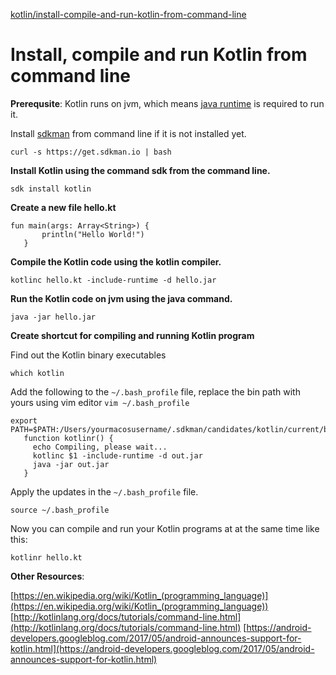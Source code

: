 [kotlin/install-compile-and-run-kotlin-from-command-line](http://www.codexpedia.com/kotlin/install-compile-and-run-kotlin-from-command-line/)

# Install, compile and run Kotlin from command line

**Prerequsite**: Kotlin runs on jvm, which means [java runtime](http://www.codexpedia.com/java/java-environment-set-up-guide/) is required to run it.

Install [sdkman](http://sdkman.io/) from command line if it is not installed yet.

```curl -s https://get.sdkman.io | bash```

**Install Kotlin using the command sdk from the command line.**

```sdk install kotlin```

**Create a new file hello.kt**

```
fun main(args: Array<String>) {
       println("Hello World!")
   }
```

**Compile the Kotlin code using the kotlin compiler.**

```kotlinc hello.kt -include-runtime -d hello.jar```

**Run the Kotlin code on jvm using the java command.**

```java -jar hello.jar```

**Create shortcut for compiling and running Kotlin program**

Find out the Kotlin binary executables

```which kotlin```

Add the following to the `~/.bash_profile` file, replace the bin path with yours using vim editor `vim ~/.bash_profile`

```
export PATH=$PATH:/Users/yourmacosusername/.sdkman/candidates/kotlin/current/bin/
   function kotlinr() {
     echo Compiling, please wait...
     kotlinc $1 -include-runtime -d out.jar
     java -jar out.jar
   }
```

Apply the updates in the `~/.bash_profile` file.

```source ~/.bash_profile```

Now you can compile and run your Kotlin programs at at the same time like this:

```kotlinr hello.kt```

**Other Resources**:

[https://en.wikipedia.org/wiki/Kotlin_(programming_language)](https://en.wikipedia.org/wiki/Kotlin_(programming_language))
[http://kotlinlang.org/docs/tutorials/command-line.html](http://kotlinlang.org/docs/tutorials/command-line.html)
[https://android-developers.googleblog.com/2017/05/android-announces-support-for-kotlin.html](https://android-developers.googleblog.com/2017/05/android-announces-support-for-kotlin.html)
